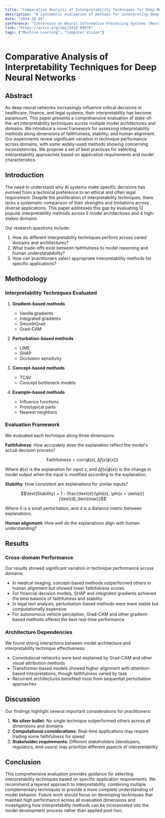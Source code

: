 ```yaml
---
title: "Comparative Analysis of Interpretability Techniques for Deep Neural Networks"
description: "A systematic evaluation of methods for interpreting deep neural network decisions in high-stakes domains."
date: "2024-10-05"
conference: "Conference on Neural Information Processing Systems (NeurIPS 2024)"
link: "https://arxiv.org/abs/2410.09876"
tags: ["Machine Learning", "Computer Vision"]
---
```


# Comparative Analysis of Interpretability Techniques for Deep Neural Networks

## Abstract

As deep neural networks increasingly influence critical decisions in healthcare, finance, and legal systems, their interpretability has become paramount. This paper presents a comprehensive evaluation of state-of-the-art interpretability techniques across multiple model architectures and domains. We introduce a novel framework for assessing interpretability methods along dimensions of faithfulness, stability, and human alignment. Our experiments reveal significant variation in technique performance across domains, with some widely-used methods showing concerning inconsistencies. We propose a set of best practices for selecting interpretability approaches based on application requirements and model characteristics.

## Introduction

The need to understand why AI systems make specific decisions has evolved from a technical preference to an ethical and often legal requirement. Despite the proliferation of interpretability techniques, there lacks a systematic comparison of their strengths and limitations across diverse applications. This paper addresses this gap by evaluating 12 popular interpretability methods across 5 model architectures and 4 high-stakes domains.

Our research questions include:
1. How do different interpretability techniques perform across varied domains and architectures?
2. What trade-offs exist between faithfulness to model reasoning and human understandability?
3. How can practitioners select appropriate interpretability methods for specific applications?

## Methodology

### Interpretability Techniques Evaluated

1. **Gradient-based methods**
   - Vanilla gradients
   - Integrated gradients
   - SmoothGrad
   - Grad-CAM

2. **Perturbation-based methods**
   - LIME
   - SHAP
   - Occlusion sensitivity

3. **Concept-based methods**
   - TCAV
   - Concept bottleneck models

4. **Example-based methods**
   - Influence functions
   - Prototypical parts
   - Nearest neighbors

### Evaluation Framework

We evaluated each technique along three dimensions:

**Faithfulness**: How accurately does the explanation reflect the model's actual decision process?

$$\text{Faithfulness} = \text{corr}(\phi(x), \Delta f(x|\phi(x)))$$

Where $\phi(x)$ is the explanation for input $x$, and $\Delta f(x|\phi(x))$ is the change in model output when the input is modified according to the explanation.

**Stability**: How consistent are explanations for similar inputs?

$$\text{Stability} = 1 - \frac{\text{d}(\phi(x), \phi(x + \delta))}{\text{d}_\text{max}}$$

Where $\delta$ is a small perturbation, and $\text{d}$ is a distance metric between explanations.

**Human alignment**: How well do the explanations align with human understanding?

## Results

### Cross-domain Performance

Our results showed significant variation in technique performance across domains:

- In medical imaging, concept-based methods outperformed others in human alignment but showed lower faithfulness scores
- For financial decision models, SHAP and integrated gradients achieved the best balance of faithfulness and stability
- In legal text analysis, perturbation-based methods were more stable but computationally expensive
- For autonomous vehicle perception, Grad-CAM and other gradient-based methods offered the best real-time performance

### Architecture Dependencies

We found strong interactions between model architecture and interpretability technique effectiveness:

- Convolutional networks were best explained by Grad-CAM and other visual attribution methods
- Transformer-based models showed higher alignment with attention-based interpretations, though faithfulness varied by task
- Recurrent architectures benefited most from sequential perturbation approaches

## Discussion

Our findings highlight several important considerations for practitioners:

1. **No silver bullet**: No single technique outperformed others across all dimensions and domains
2. **Computational considerations**: Real-time applications may require trading some faithfulness for speed
3. **Stakeholder requirements**: Different stakeholders (developers, regulators, end-users) may prioritize different aspects of interpretability

## Conclusion

This comprehensive evaluation provides guidance for selecting interpretability techniques based on specific application requirements. We recommend a layered approach to interpretability, combining multiple complementary techniques to provide a more complete understanding of model behavior. Future work should focus on developing techniques that maintain high performance across all evaluation dimensions and investigating how interpretability methods can be incorporated into the model development process rather than applied post-hoc.
